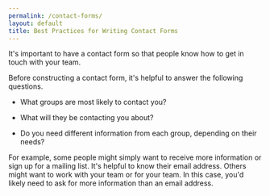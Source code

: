 ```yaml
---
permalink: /contact-forms/
layout: default
title: Best Practices for Writing Contact Forms
---
```


It's important to have a contact form so that people know how to get in touch with your team.

Before constructing a contact form, it's helpful to answer the following questions.

* What groups are most likely to contact you?

* What will they be contacting you about?

* Do you need different information from each group, depending on their needs?

For example, some people might simply want to receive more information or sign up for a mailing list. It's helpful to know their email address. Others might want to work with your team or for your team. In this case, you'd likely need to ask for more information than an email address.
